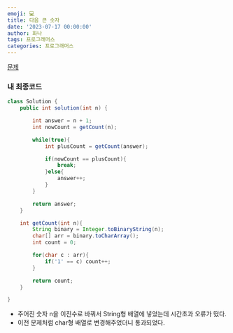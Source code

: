 ```yaml
---
emoji: 💻
title: 다음 큰 숫자
date: '2023-07-17 00:00:00'
author: 화나
tags: 프로그래머스
categories: 프로그래머스
---
```


[문제](https://school.programmers.co.kr/learn/courses/30/lessons/12911)

### 내 최종코드

```java
class Solution {
    public int solution(int n) {

        int answer = n + 1;
        int nowCount = getCount(n);

        while(true){
            int plusCount = getCount(answer);

            if(nowCount == plusCount){
                break;
            }else{
                answer++;
            }
        }

        return answer;
    }

    int getCount(int n){
        String binary = Integer.toBinaryString(n);
        char[] arr = binary.toCharArray();
        int count = 0;

        for(char c : arr){
            if('1' == c) count++;
        }

        return count;
    }

}
```

- 주어진 숫자 n을 이진수로 바꿔서 String형 배열에 넣었는데 시간초과 오류가 떴다.
- 이전 문제처럼 char형 배열로 변경해주었더니 통과되었다.

```toc

```
